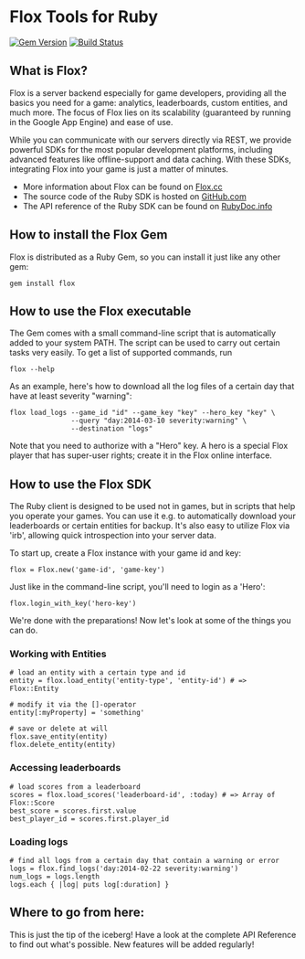 # Flox Tools for Ruby

[![Gem Version](https://badge.fury.io/rb/flox.png)](http://badge.fury.io/rb/flox)
[![Build Status](https://travis-ci.org/Gamua/Flox-Ruby.png?branch=master)](https://travis-ci.org/Gamua/Flox-Ruby)

## What is Flox?

Flox is a server backend especially for game developers, providing all the basics you need for a game: analytics, leaderboards, custom entities, and much more. The focus of Flox lies on its scalability (guaranteed by running in the Google App Engine) and ease of use.

While you can communicate with our servers directly via REST, we provide powerful SDKs for the most popular development platforms, including advanced features like offline-support and data caching. With these SDKs, integrating Flox into your game is just a matter of minutes.

* More information about Flox can be found on [Flox.cc](http://www.flox.cc)
* The source code of the Ruby SDK is hosted on [GitHub.com](https://github.com/Gamua/Flox-Ruby)
* The API reference of the Ruby SDK can be found on [RubyDoc.info](http://rubydoc.info/gems/flox/frames)

## How to install the Flox Gem

Flox is distributed as a Ruby Gem, so you can install it just like any other gem:

    gem install flox

## How to use the Flox executable

The Gem comes with a small command-line script that is automatically added to your system PATH. The script can be used to carry out certain tasks very easily. To get a list of supported commands, run

    flox --help

As an example, here's how to download all the log files of a certain day that have at least severity "warning":

    flox load_logs --game_id "id" --game_key "key" --hero_key "key" \
                   --query "day:2014-03-10 severity:warning" \
                   --destination "logs"

Note that you need to authorize with a "Hero" key. A hero is a special Flox player that has super-user rights; create it in the Flox online interface.

## How to use the Flox SDK

The Ruby client is designed to be used not in games, but in scripts that help you operate your games. You can use it e.g. to automatically download your leaderboards or certain entities for backup. It's also easy to utilize Flox via 'irb', allowing quick introspection into your server data.

To start up, create a Flox instance with your game id and key:

    flox = Flox.new('game-id', 'game-key')

Just like in the command-line script, you'll need to login as a 'Hero':

    flox.login_with_key('hero-key')

We're done with the preparations! Now let's look at some of the things you can do.

### Working with Entities

    # load an entity with a certain type and id
    entity = flox.load_entity('entity-type', 'entity-id') # => Flox::Entity

    # modify it via the []-operator
    entity[:myProperty] = 'something'

    # save or delete at will
    flox.save_entity(entity)
    flox.delete_entity(entity)

### Accessing leaderboards

    # load scores from a leaderboard
    scores = flox.load_scores('leaderboard-id', :today) # => Array of Flox::Score
    best_score = scores.first.value
    best_player_id = scores.first.player_id

### Loading logs

    # find all logs from a certain day that contain a warning or error
    logs = flox.find_logs('day:2014-02-22 severity:warning')
    num_logs = logs.length
    logs.each { |log| puts log[:duration] }

## Where to go from here:

This is just the tip of the iceberg! Have a look at the complete API Reference to find out what's possible. New features will be added regularly!
